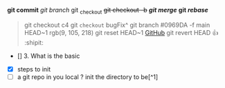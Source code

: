 **git commit**
_git branch_
git <sub>checkout</sub>
~~git checkout -b~~
***git merge***
**git _rebase_**
> git checkout c4 
git `checkout` bugFix^
git branch #0969DA -f main HEAD~1 rgb(9, 105, 218)
git reset HEAD~1 [GitHub](https://github.com/MilaDan/Java/edit/main/0830.md)
git revert HEAD :+1: :shipit:
- [] 3. What is the basic 
- [x] steps to init 
- [ ] a git repo in you local ?
init the directory to be[^1]
<!-- ranch #0969DA -f main HEA -->
